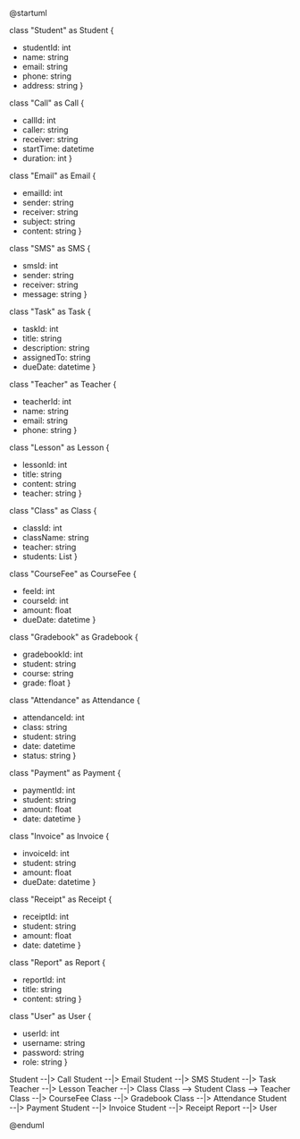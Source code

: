 @startuml

class "Student" as Student {
  - studentId: int
  - name: string
  - email: string
  - phone: string
  - address: string
}

class "Call" as Call {
  - callId: int
  - caller: string
  - receiver: string
  - startTime: datetime
  - duration: int
}

class "Email" as Email {
  - emailId: int
  - sender: string
  - receiver: string
  - subject: string
  - content: string
}

class "SMS" as SMS {
  - smsId: int
  - sender: string
  - receiver: string
  - message: string
}

class "Task" as Task {
  - taskId: int
  - title: string
  - description: string
  - assignedTo: string
  - dueDate: datetime
}

class "Teacher" as Teacher {
  - teacherId: int
  - name: string
  - email: string
  - phone: string
}

class "Lesson" as Lesson {
  - lessonId: int
  - title: string
  - content: string
  - teacher: string
}

class "Class" as Class {
  - classId: int
  - className: string
  - teacher: string
  - students: List<Student>
}

class "CourseFee" as CourseFee {
  - feeId: int
  - courseId: int
  - amount: float
  - dueDate: datetime
}

class "Gradebook" as Gradebook {
  - gradebookId: int
  - student: string
  - course: string
  - grade: float
}

class "Attendance" as Attendance {
  - attendanceId: int
  - class: string
  - student: string
  - date: datetime
  - status: string
}

class "Payment" as Payment {
  - paymentId: int
  - student: string
  - amount: float
  - date: datetime
}

class "Invoice" as Invoice {
  - invoiceId: int
  - student: string
  - amount: float
  - dueDate: datetime
}

class "Receipt" as Receipt {
  - receiptId: int
  - student: string
  - amount: float
  - date: datetime
}

class "Report" as Report {
  - reportId: int
  - title: string
  - content: string
}

class "User" as User {
  - userId: int
  - username: string
  - password: string
  - role: string
}

Student --|> Call
Student --|> Email
Student --|> SMS
Student --|> Task
Teacher --|> Lesson
Teacher --|> Class
Class --> Student
Class --> Teacher
Class --|> CourseFee
Class --|> Gradebook
Class --|> Attendance
Student --|> Payment
Student --|> Invoice
Student --|> Receipt
Report --|> User

@enduml

